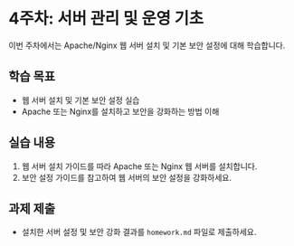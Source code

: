 # 4주차: 서버 관리 및 운영 기초

이번 주차에서는 Apache/Nginx 웹 서버 설치 및 기본 보안 설정에 대해 학습합니다.

## 학습 목표
- 웹 서버 설치 및 기본 보안 설정 실습
- Apache 또는 Nginx를 설치하고 보안을 강화하는 방법 이해

## 실습 내용
1. 웹 서버 설치 가이드를 따라 Apache 또는 Nginx 웹 서버를 설치합니다.
2. 보안 설정 가이드를 참고하여 웹 서버의 보안 설정을 강화하세요.

## 과제 제출
- 설치한 서버 설정 및 보안 강화 결과를 `homework.md` 파일로 제출하세요.
